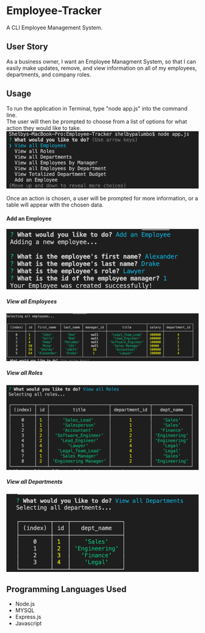 # Employee-Tracker

A CLI Employee Management System.

## User Story
As a business owner, I want an Employee Managment System, so that I can easily make updates, remove, and view information on all of my employees, departments, and company roles.

## Usage
To run the application in Terminal, type "node app.js" into the command line. <br/>
The user will then be prompted to choose from a list of options for what action they would like to take.
![Prompt Message](/images/startApp.png)

Once an action is chosen, a user will be prompted for more information, or a table will appear with the chosen data.
#### Add an Employee
![Employee Addition](/images/addEmployee.png)

##### View all Employees
![Employees](/images/viewAllEmployees.png)

##### View all Roles
![Roles](/images/viewAllRoles.png)

##### View all Departments
![Departments](/images/viewDepts.png)

## Programming Languages Used
* Node.js
* MYSQL 
* Express.js
* Javascript
